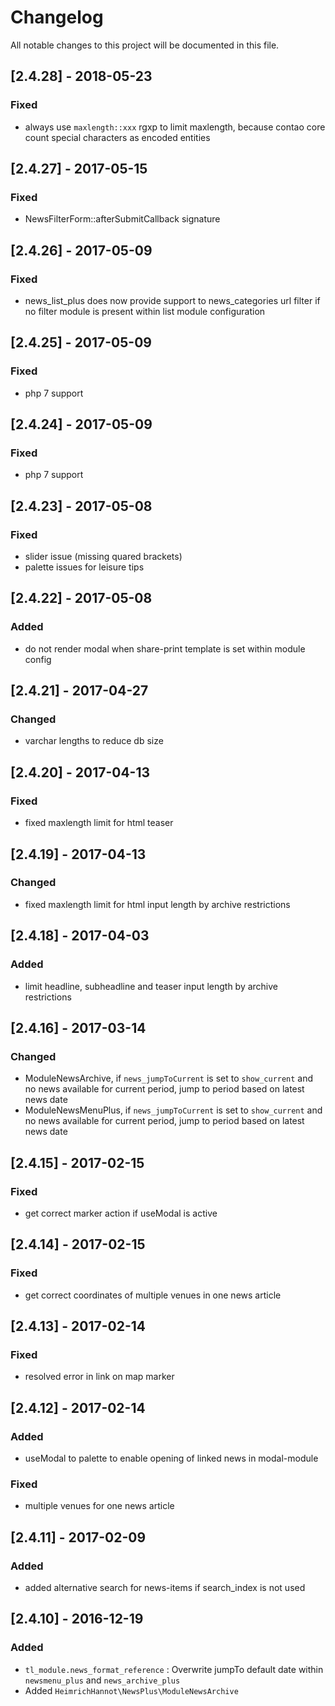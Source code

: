 # Changelog
All notable changes to this project will be documented in this file.

## [2.4.28] - 2018-05-23

### Fixed
- always use `maxlength::xxx` rgxp to limit maxlength, because contao core count special characters as encoded entities

## [2.4.27] - 2017-05-15

### Fixed
- NewsFilterForm::afterSubmitCallback signature

## [2.4.26] - 2017-05-09

### Fixed
- news_list_plus does now provide support to news_categories url filter if no filter module is present within list module configuration 

## [2.4.25] - 2017-05-09

### Fixed
- php 7 support

## [2.4.24] - 2017-05-09

### Fixed
- php 7 support

## [2.4.23] - 2017-05-08

### Fixed
- slider issue (missing quared brackets)
- palette issues for leisure tips

## [2.4.22] - 2017-05-08

### Added
- do not render modal when share-print template is set within module config

## [2.4.21] - 2017-04-27

### Changed
- varchar lengths to reduce db size

## [2.4.20] - 2017-04-13

### Fixed
- fixed maxlength limit for html teaser

## [2.4.19] - 2017-04-13

### Changed
- fixed maxlength limit for html input length by archive restrictions

## [2.4.18] - 2017-04-03

### Added
- limit headline, subheadline and teaser input length by archive restrictions

## [2.4.16] - 2017-03-14

### Changed
- ModuleNewsArchive, if `news_jumpToCurrent` is set to `show_current` and no news available for current period, jump to period based on latest news date
- ModuleNewsMenuPlus, if `news_jumpToCurrent` is set to `show_current` and no news available for current period, jump to period based on latest news date

## [2.4.15] - 2017-02-15

### Fixed
- get correct marker action if useModal is active

## [2.4.14] - 2017-02-15

### Fixed
- get correct coordinates of multiple venues in one news article

## [2.4.13] - 2017-02-14

### Fixed
- resolved error in link on map marker

## [2.4.12] - 2017-02-14

### Added
- useModal to palette to enable opening of linked news in modal-module

### Fixed
- multiple venues for one news article

## [2.4.11] - 2017-02-09

### Added
- added alternative search for news-items if search_index is not used

## [2.4.10] - 2016-12-19

### Added
- `tl_module.news_format_reference` : Overwrite jumpTo default date within `newsmenu_plus` and `news_archive_plus`
- Added `HeimrichHannot\NewsPlus\ModuleNewsArchive`
